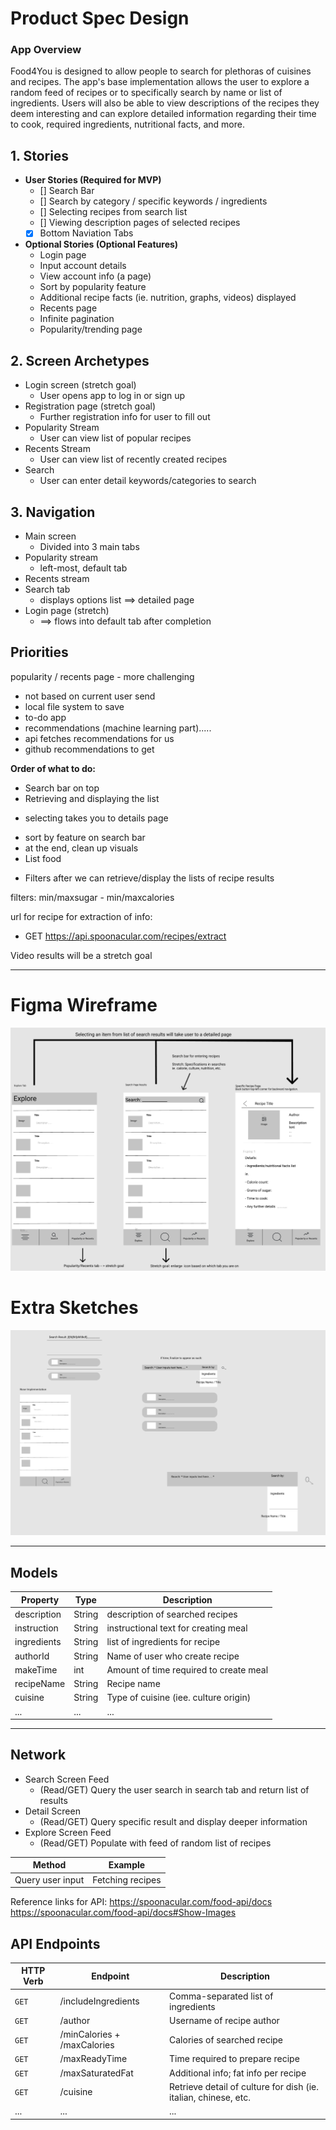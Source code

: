 # Product Spec Design

### App Overview

Food4You is designed to allow people to search for plethoras of cuisines and recipes. The app's base implementation allows the user to explore a random feed of recipes or to specifically search by name or list of ingredients. Users will also be able to view descriptions of the recipes they deem interesting and can explore detailed information regarding their time to cook, required ingredients, nutritional facts, and more.

## 1. Stories
- **User Stories (Required for MVP)**
  - [] Search Bar
  - [] Search by category / specific keywords / ingredients
  - [] Selecting recipes from search list
  - [] Viewing description pages of selected recipes
  - [x] Bottom Naviation Tabs

- **Optional Stories (Optional Features)**
  * Login page
  * Input account details
  * View account info (a page)
  * Sort by popularity feature
  * Additional recipe facts (ie. nutrition, graphs, videos) displayed
  * Recents page
  * Infinite pagination
  * Popularity/trending page
  
## 2. Screen Archetypes
- Login screen (stretch goal)
  * User opens app to log in or sign up
- Registration page (stretch goal)
  * Further registration info for user to fill out
- Popularity Stream
  * User can view list of popular recipes
- Recents Stream
  * User can view list of recently created recipes
- Search
  * User can enter detail keywords/categories to search
  
## 3. Navigation
- Main screen
  * Divided into 3 main tabs
- Popularity stream
  * left-most, default tab
- Recents stream
- Search tab
  * displays options list ==> detailed page
- Login page (stretch)
  * ==> flows into default tab after completion


## Priorities

popularity / recents page - more challenging
 - not based on current user send
 - local file system to save 
 - to-do app
 - recommendations (machine learning part).....
  - api fetches recommendations for us
  - github recommendations to get
  
  
**Order of what to do:**
- Search bar on top
- Retrieving and displaying the list
 * selecting takes you to details page

- sort by feature on search bar
- at the end, clean up visuals
- List food
 * Filters after we can retrieve/display the lists of recipe results
 
 
 filters: min/maxsugar - min/maxcalories
 
 url for recipe for extraction of info:
 - GET https://api.spoonacular.com/recipes/extract

Video results will be a stretch goal

----------
# Figma Wireframe

![](/figmaFinalization.PNG)

# Extra Sketches

![](/Figma-Sketches.PNG)

-----------
## Models

| Property    | Type        | Description |
| ----------- | ----------- | ----------- |
| description | String      | description of searched recipes |
| instruction | String      | instructional text for creating meal |
| ingredients | String      | list of ingredients for recipe |
| authorId    | String      | Name of user who create recipe |
| makeTime    | int         | Amount of time required to create meal |
| recipeName  | String      | Recipe name |
| cuisine     | String      | Type of cuisine (iee. culture origin) |
| ... | ... | ... |

-----------

## Network

- Search Screen Feed
  - (Read/GET) Query the user search in search tab and return list of results
- Detail Screen
  - (Read/GET) Query specific result and display deeper information
- Explore Screen Feed
  - (Read/GET) Populate with feed of random list of recipes

| Method            | Example          |
| ----------------- | ---------------- |
| Query user input  | Fetching recipes |

Reference links for API:
https://spoonacular.com/food-api/docs
https://spoonacular.com/food-api/docs#Show-Images
## API Endpoints

| HTTP Verb   | Endpoint    | Description |
| ----------- | ----------- | ----------- |
| ```GET```   | /includeIngredients | Comma-separated list of ingredients |
| ```GET```   | /author | Username of recipe author |
| ```GET```   | /minCalories + /maxCalories | Calories of searched recipe |
| ```GET```   | /maxReadyTime | Time required to prepare recipe |
| ```GET```   | /maxSaturatedFat | Additional info; fat info per recipe |
| ```GET```   | /cuisine | Retrieve detail of culture for dish (ie. italian, chinese, etc. |
| ... | ... | ... |
